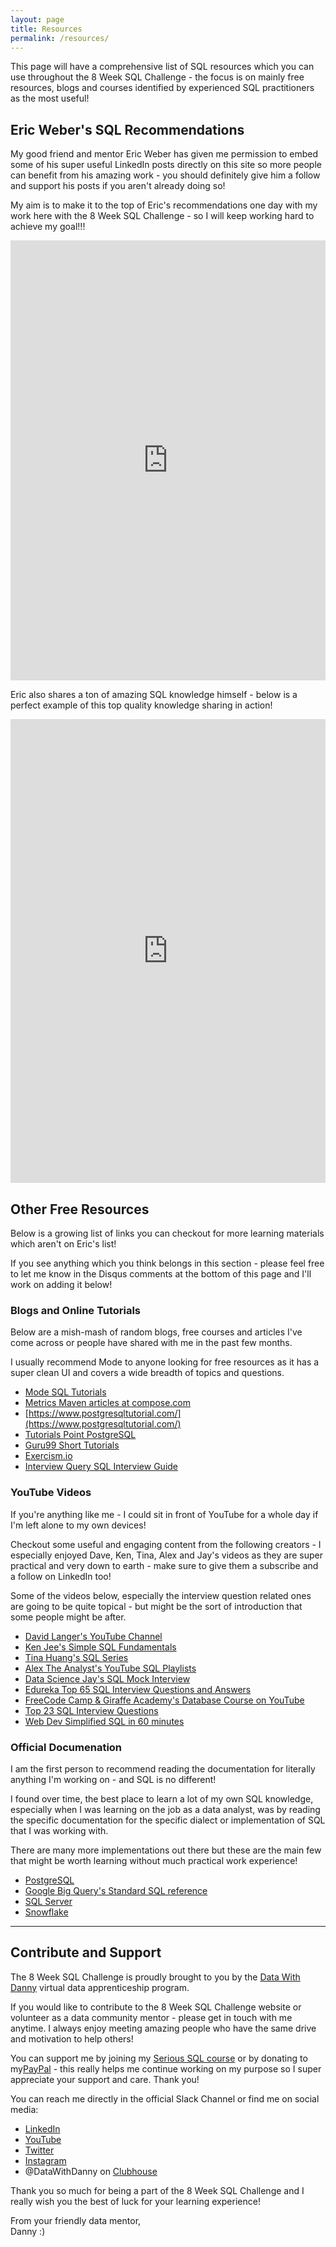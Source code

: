```yaml
---
layout: page
title: Resources
permalink: /resources/
---
```


This page will have a comprehensive list of SQL resources which you can use throughout the 8 Week SQL Challenge - the focus is on mainly free resources, blogs and courses identified by experienced SQL practitioners as the most useful!

## Eric Weber's SQL Recommendations

My good friend and mentor Eric Weber has given me permission to embed some of his super useful LinkedIn posts directly on this site so more people can benefit from his amazing work - you should definitely give him a follow and support his posts if you aren't already doing so!

My aim is to make it to the top of Eric's recommendations one day with my work here with the 8 Week SQL Challenge - so I will keep working hard to achieve my goal!!!

<div class="linkedin-container">
<iframe src="https://www.linkedin.com/embed/feed/update/urn:li:share:6790622597819240448" height="704" width="504" frameborder="0" allowfullscreen="" title="Embedded post"></iframe>
</div>

Eric also shares a ton of amazing SQL knowledge himself - below is a perfect example of this top quality knowledge sharing in action!

<div class="linkedin-container">
<iframe src="https://www.linkedin.com/embed/feed/update/urn:li:share:6793873035242868736" height="742" width="504" frameborder="0" allowfullscreen="" title="Embedded post"></iframe>
</div>


## Other Free Resources

Below is a growing list of links you can checkout for more learning materials which aren't on Eric's list!

If you see anything which you think belongs in this section - please feel free to let me know in the Disqus comments at the bottom of this page and I'll work on adding it below!

### Blogs and Online Tutorials

Below are a mish-mash of random blogs, free courses and articles I've come across or people have shared with me in the past few months.

I usually recommend Mode to anyone looking for free resources as it has a super clean UI and covers a wide breadth of topics and questions.

* [Mode SQL Tutorials](https://mode.com/sql-tutorial/)
* [Metrics Maven articles at compose.com](https://www.compose.com/articles/search/?s=metric%20maven)
* [https://www.postgresqltutorial.com/](https://www.postgresqltutorial.com/)
* [Tutorials Point PostgreSQL](https://www.tutorialspoint.com/postgresql/)
* [Guru99 Short Tutorials](https://www.guru99.com/postgresql-tutorial.html)
* [Exercism.io](https://exercism.io/tracks/plsql)
* [Interview Query SQL Interview Guide](https://www.interviewquery.com/blog-sql-interview-questions/)

### YouTube Videos

If you're anything like me - I could sit in front of YouTube for a whole day if I'm left alone to my own devices!

Checkout some useful and engaging content from the following creators - I especially enjoyed Dave, Ken, Tina, Alex and Jay's videos as they are super practical and very down to earth - make sure to give them a subscribe and a follow on LinkedIn too!

Some of the videos below, especially the interview question related ones are going to be quite topical - but might be the sort of introduction that some people might be after.

* [David Langer's YouTube Channel](https://www.youtube.com/channel/UCRhUp6SYaJ7zme4Bjwt28DQ)
* [Ken Jee's Simple SQL Fundamentals](https://www.youtube.com/watch?v=WKXtTo7lqmA)
* [Tina Huang's SQL Series](https://www.youtube.com/playlist?list=PLVD3APpfd1tuXrXBWAntLx4tNaONro5dA)
* [Alex The Analyst's YouTube SQL Playlists](https://www.youtube.com/channel/UC7cs8q-gJRlGwj4A8OmCmXg/featured)
* [Data Science Jay's SQL Mock Interview](https://www.youtube.com/watch?v=LcVz8wSM-AM)
* [Edureka Top 65 SQL Interview Questions and Answers](https://www.youtube.com/watch?v=-WEpWH1NHGU)
* [FreeCode Camp & Giraffe Academy's Database Course on YouTube](https://www.youtube.com/watch?v=HXV3zeQKqGY)
* [Top 23 SQL Interview Questions](https://youtu.be/l_dph6Qu4LA)
* [Web Dev Simplified SQL in 60 minutes](https://www.youtube.com/watch?v=p3qvj9hO_Bo)

### Official Documenation

I am the first person to recommend reading the documentation for literally anything I'm working on - and SQL is no different!

I found over time, the best place to learn a lot of my own SQL knowledge, especially when I was learning on the job as a data analyst, was by reading the specific documentation for the specific dialect or implementation of SQL that I was working with.

There are many more implementations out there but these are the main few that might be worth learning without much practical work experience!

* [PostgreSQL](https://www.postgresql.org/docs/13/index.html)
* [Google Big Query's Standard SQL reference](https://cloud.google.com/bigquery/docs/reference)
* [SQL Server](https://docs.microsoft.com/en-us/sql/sql-server/?view=sql-server-ver15)
* [Snowflake](https://docs.snowflake.com/en/)

---

## Contribute and Support

The 8 Week SQL Challenge is proudly brought to you by the [Data With Danny](https://bit.ly/datawithdanny-8wsc) virtual data apprenticeship program.

If you would like to contribute to the 8 Week SQL Challenge website or volunteer as a data community mentor - please get in touch with me anytime. I always enjoy meeting amazing people who have the same drive and motivation to help others!

You can support me by joining my [Serious SQL course](https://bit.ly/3gWUT2G) or by donating to my<a href="https://www.paypal.me/datawithdanny">PayPal</a> - this really helps me continue working on my purpose so I super appreciate your support and care. Thank you!

You can reach me directly in the official Slack Channel or find me on social media:

* [LinkedIn](https://linkedin.com/in/datawithdanny)
* [YouTube](https://youtube.com/dannyma)
* [Twitter](https://twitter.com/datawithdanny)
* [Instagram](https://www.instagram.com/datawithdanny/)
* @DataWithDanny on [Clubhouse](https://www.joinclubhouse.com/)

Thank you so much for being a part of the 8 Week SQL Challenge and I really wish you the best of luck for your learning experience!

From your friendly data mentor,  
Danny :)